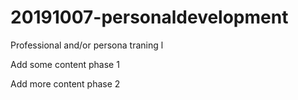 # 20191007-personaldevelopment
Professional and/or persona traning l 

Add some content phase 1

Add more content phase 2

